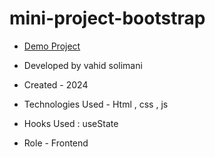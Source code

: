 # mini-project-bootstrap
- [Demo Project](https://pouria-farahani-developer.github.io/Accordion-Menu-By-React/)

- Developed by vahid solimani

- Created - 2024

- Technologies Used - Html , css , js

- Hooks Used : useState 

- Role - Frontend
